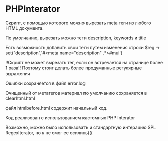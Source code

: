 # PHPInterator
Скрипт, с помощью которого можно вырезать meta теги из любого HTML документа. 


По умолчанию, вырезать можно теги description, keywords и title


Есть возможность добавить свои теги путем изменения строки $reg -> set("description",'#<meta name="description" .*>#mui')


!!Скрипт не может вырезать тег, если он встречается на странице более 1 раза!! Поэтому стоит делать более продуманные регулярные выражения


Ошибки сохраняется в файл error.log


Очищенный от метатегов материал по умолчанию сохраняется в clearhtml.html


файл htmlbefore.html содержит начальный код.


Код реализован с использованием кастомных PHP Interator


Возможно, можно было использовать и стандартную интерацию SPL RegexIterator, но я не смог ее осилить(((



